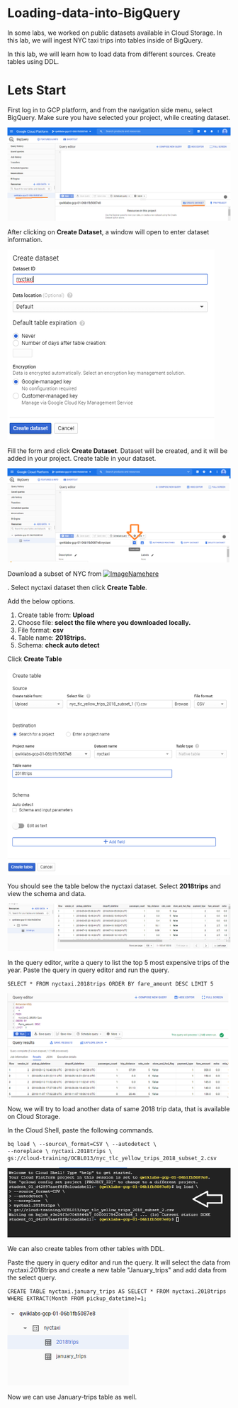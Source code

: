 # Loading-data-into-BigQuery

In some labs, we worked on public datasets available in Cloud Storage. In this lab, we will ingest NYC taxi trips into tables inside of BigQuery.

In this lab, we will learn how to load data from different sources. Create tables using DDL.

# Lets Start

First log in to GCP platform, and from the navigation side menu, select BigQuery. Make sure you have selected your project, while creating dataset.

![Test Image 4]( https://github.com/acadali/Loading-data-into-BigQuery/blob/main/1.png)

After clicking on **Create Dataset**, a window will open to enter dataset information.

![Test Image 4]( https://github.com/acadali/Loading-data-into-BigQuery/blob/main/2.png)

Fill the form and click **Create Dataset**. Dataset will be created, and it will be added in your project. Create table in your dataset.

![Test Image 4]( https://github.com/acadali/Loading-data-into-BigQuery/blob/main/3.png)

Download a subset of NYC from <a download="nyctaxi.csv" href="https://github.com/acadali/Loading-data-into-BigQuery/blob/main/nyc_tlc_yellow_trips_2018_subset_1.csv" title="ImageName">
    <img alt="ImageName" src="/path/to/image">here
</a>

. Select nyctaxi dataset then click **Create Table**.

Add the below options.

1. Create table from: **Upload**
2. Choose file: **select the file where you downloaded locally.**
3. File format: **csv**
4. Table name: **2018trips.**
5. Schema: **check auto detect**

Click **Create Table**

![Test Image 4]( https://github.com/acadali/Loading-data-into-BigQuery/blob/main/4.png)

You should see the table below the nyctaxi dataset. Select **2018trips** and view the schema and data.

![Test Image 4]( https://github.com/acadali/Loading-data-into-BigQuery/blob/main/5.png)

In the query editor, write a query to list the top 5 most expensive trips of the year. Paste the query in query editor and run the query.

    SELECT * FROM nyctaxi.2018trips ORDER BY fare_amount DESC LIMIT 5

![Test Image 4]( https://github.com/acadali/Loading-data-into-BigQuery/blob/main/6.png)

Now, we will try to load another data of same 2018 trip data, that is available on Cloud Storage.

In the Cloud Shell, paste the following commands.

    bq load \ --source\_format=CSV \ --autodetect \ 
    --noreplace \ nyctaxi.2018trips \ 
    gs://cloud-training/OCBL013/nyc_tlc_yellow_trips_2018_subset_2.csv

![Test Image 4]( https://github.com/acadali/Loading-data-into-BigQuery/blob/main/7.png)

We can also create tables from other tables with DDL.

Paste the query in query editor and run the query. It will select the data from nyctaxi.2018trips and create a new table &quot;January\_trips&quot; and add data from the select query.

    CREATE TABLE nyctaxi.january_trips AS SELECT * FROM nyctaxi.2018trips WHERE EXTRACT(Month FROM pickup_datetime)=1;

![Test Image 4]( https://github.com/acadali/Loading-data-into-BigQuery/blob/main/8.png)

Now we can use January-trips table as well.
